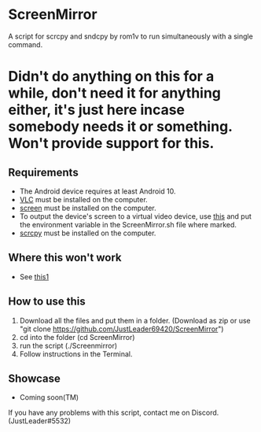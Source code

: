 # ScreenMirror
A script for scrcpy and sndcpy by rom1v to run simultaneously with a single command.

# Didn't do anything on this for a while, don't need it for anything either, it's just here incase somebody needs it or something. Won't provide support for this.

## Requirements
 - The Android device requires at least Android 10.
 - [VLC] must be installed on the computer.
 - [screen] must be installed on the computer.
 - To output the device's screen to a virtual video device, use [this] and put the environment variable in the ScreenMirror.sh file where marked.
 - [scrcpy] must be installed on the computer.

[vlc]: https://www.videolan.org/
[screen]: https://www.howtogeek.com/662422/how-to-use-linuxs-screen-command/
[this]: https://github.com/Genymobile/scrcpy#v4l2loopback
[scrcpy]: https://github.com/Genymobile/scrcpy

## Where this won't work
 - See [this1]

[this1]: https://github.com/rom1v/sndcpy#apps-restrictions

## How to use this
 1. Download all the files and put them in a folder. (Download as zip or use "git clone https://github.com/JustLeader69420/ScreenMirror")
 2. cd into the folder (cd ScreenMirror)
 3. run the script (./Screenmirror)
 4. Follow instructions in the Terminal.

## Showcase
 - Coming soon(TM)

If you have any problems with this script, contact me on Discord. (JustLeader#5532)
